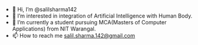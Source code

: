 - 👋 Hi, I’m @salilsharma142
- 👀 I’m interested in integration of Artificial Intelligence with Human Body.
- 🌱 I’m currently a student pursuing MCA(Masters of Computer Applications) from NIT Warangal.
- 📫 How to reach me salil.sharma.142@gmail.com

<!---
salilsharma142/salilsharma142 is a ✨ special ✨ repository because its `README.md` (this file) appears on your GitHub profile.
You can click the Preview link to take a look at your changes.
--->
